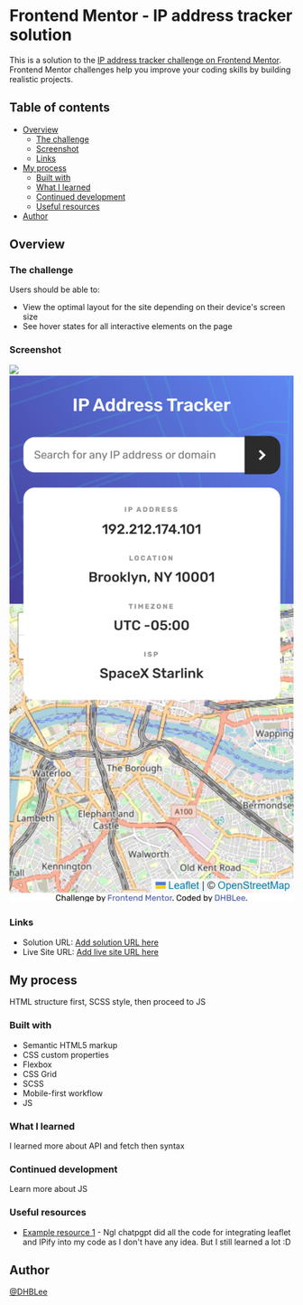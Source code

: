 # Frontend Mentor - IP address tracker solution

This is a solution to the [IP address tracker challenge on Frontend Mentor](https://www.frontendmentor.io/challenges/ip-address-tracker-I8-0yYAH0). Frontend Mentor challenges help you improve your coding skills by building realistic projects. 

## Table of contents


- [Overview](#overview)
  - [The challenge](#the-challenge)
  - [Screenshot](#screenshot)
  - [Links](#links)
- [My process](#my-process)
  - [Built with](#built-with)
  - [What I learned](#what-i-learned)
  - [Continued development](#continued-development)
  - [Useful resources](#useful-resources)
- [Author](#author)




## Overview


### The challenge


Users should be able to:


- View the optimal layout for the site depending on their device's screen size
- See hover states for all interactive elements on the page


### Screenshot


![](./images/1440px_solution.png)
![](./images/375px_solution.png)




### Links


- Solution URL: [Add solution URL here](https://github.com/DHBLee/DHBLee3/tree/DHBLee/Fronend-Mentor/IP)
- Live Site URL: [Add live site URL here](https://your-live-site-url.com)


## My process
HTML structure first, SCSS style, then proceed to JS

### Built with


- Semantic HTML5 markup
- CSS custom properties
- Flexbox
- CSS Grid
- SCSS
- Mobile-first workflow
- JS




### What I learned

I learned more about API and fetch then syntax


### Continued development

Learn more about JS


### Useful resources


- [Example resource 1](https://www.chatgpt.com) - Ngl chatpgpt did all the code for integrating leaflet and IPify into my code as I don't have any idea. But I still learned a lot :D




## Author


[@DHBLee](https://www.frontendmentor.io/profile/DHBLee)
